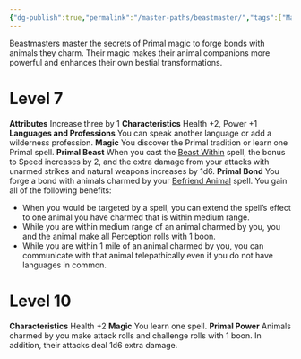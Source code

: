 ```yaml
---
{"dg-publish":true,"permalink":"/master-paths/beastmaster/","tags":["Magic"]}
---
```


Beastmasters master the secrets of Primal magic to forge bonds with animals they charm. Their magic makes their animal companions more powerful and enhances their own bestial transformations.
# Level 7
**Attributes** Increase three by 1
**Characteristics** Health +2, Power +1
**Languages and Professions** You can speak another language or add a wilderness profession.
**Magic** You discover the Primal tradition or learn one Primal spell.
**Primal Beast** When you cast the [Beast Within](https://sotdl-database.vercel.app/spells/primal/beast-within/) spell, the bonus to Speed increases by 2, and the extra damage from your attacks with unarmed strikes and natural weapons increases by 1d6.
**Primal Bond** You forge a bond with animals charmed by your [Befriend Animal](https://sotdl-database.vercel.app/spells/primal/befriend-animal/) spell. You gain all of the following benefits:
- When you would be targeted by a spell, you can extend the spell’s effect to one animal you have charmed that is within medium range.
- While you are within medium range of an animal charmed by you, you and the animal make all Perception rolls with 1 boon.
- While you are within 1 mile of an animal charmed by you, you can communicate with that animal telepathically even if you do not have languages in common.
# Level 10
**Characteristics** Health +2
**Magic** You learn one spell.
**Primal Power** Animals charmed by you make attack rolls and challenge rolls with 1 boon. In addition, their attacks deal 1d6 extra damage.